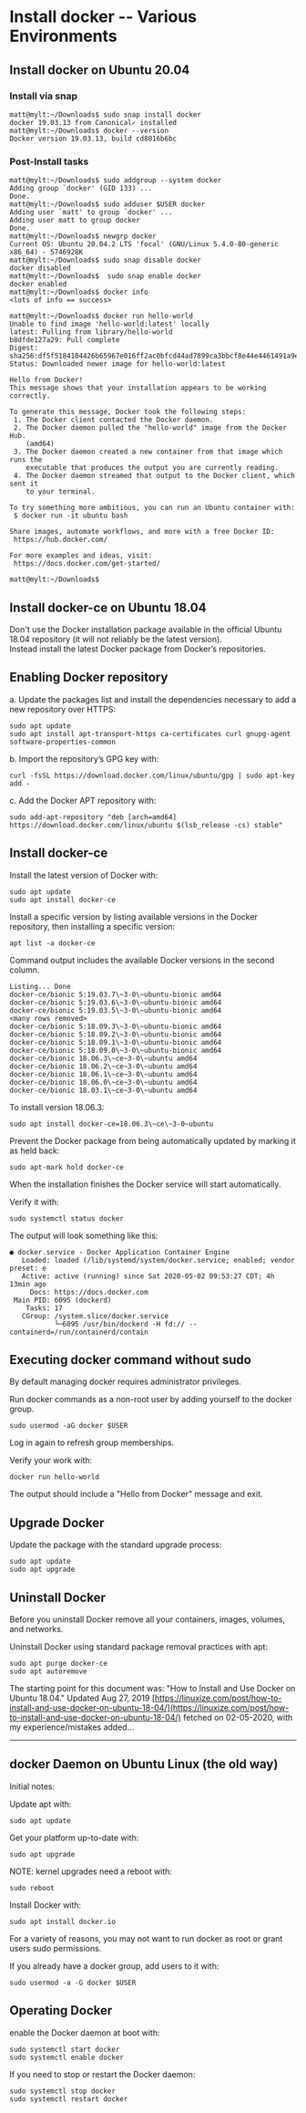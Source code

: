 # Install docker -- Various Environments  

## Install docker on Ubuntu 20.04  

### Install via snap
```
matt@mylt:~/Downloads$ sudo snap install docker
docker 19.03.13 from Canonical✓ installed
matt@mylt:~/Downloads$ docker --version
Docker version 19.03.13, build cd8016b6bc
```

### Post-Install tasks
```
matt@mylt:~/Downloads$ sudo addgroup --system docker
Adding group `docker' (GID 133) ...
Done.
matt@mylt:~/Downloads$ sudo adduser $USER docker
Adding user `matt' to group `docker' ...
Adding user matt to group docker
Done.
matt@mylt:~/Downloads$ newgrp docker
Current OS: Ubuntu 20.04.2 LTS 'focal' (GNU/Linux 5.4.0-80-generic x86_64) - 5746928K
matt@mylt:~/Downloads$ sudo snap disable docker
docker disabled
matt@mylt:~/Downloads$  sudo snap enable docker
docker enabled
matt@mylt:~/Downloads$ docker info
<lots of info == success>

matt@mylt:~/Downloads$ docker run hello-world
Unable to find image 'hello-world:latest' locally
latest: Pulling from library/hello-world
b8dfde127a29: Pull complete 
Digest: sha256:df5f5184104426b65967e016ff2ac0bfcd44ad7899ca3bbcf8e44e4461491a9e
Status: Downloaded newer image for hello-world:latest

Hello from Docker!
This message shows that your installation appears to be working correctly.

To generate this message, Docker took the following steps:
 1. The Docker client contacted the Docker daemon.
 2. The Docker daemon pulled the "hello-world" image from the Docker Hub.
    (amd64)
 3. The Docker daemon created a new container from that image which runs the
    executable that produces the output you are currently reading.
 4. The Docker daemon streamed that output to the Docker client, which sent it
    to your terminal.

To try something more ambitious, you can run an Ubuntu container with:
 $ docker run -it ubuntu bash

Share images, automate workflows, and more with a free Docker ID:
 https://hub.docker.com/

For more examples and ideas, visit:
 https://docs.docker.com/get-started/

matt@mylt:~/Downloads$
```

## Install docker-ce on Ubuntu 18.04  

Don't use the Docker installation package available in the official Ubuntu 18.04 repository (it will not reliably be the latest version).  
Instead install the latest Docker package from Docker’s repositories.  

## Enabling Docker repository  

a. Update the packages list and install the dependencies necessary to add a new repository over HTTPS:  

```
sudo apt update  
sudo apt install apt-transport-https ca-certificates curl gnupg-agent software-properties-common  
```

b. Import the repository’s GPG key with:  

```
curl -fsSL https://download.docker.com/linux/ubuntu/gpg | sudo apt-key add -  
```

c. Add the Docker APT repository with:  

```
sudo add-apt-repository "deb [arch=amd64] https://download.docker.com/linux/ubuntu $(lsb_release -cs) stable"  
```

## Install docker-ce  

Install the latest version of Docker with:  

```
sudo apt update  
sudo apt install docker-ce  
```

Install a specific version by listing available versions in the Docker repository, then installing a specific version:

```
apt list -a docker-ce  
```

Command output includes the available Docker versions in the second column.  

```
Listing... Done  
docker-ce/bionic 5:19.03.7\~3-0\~ubuntu-bionic amd64  
docker-ce/bionic 5:19.03.6\~3-0\~ubuntu-bionic amd64  
docker-ce/bionic 5:19.03.5\~3-0\~ubuntu-bionic amd64  
<many rows removed>  
docker-ce/bionic 5:18.09.3\~3-0\~ubuntu-bionic amd64  
docker-ce/bionic 5:18.09.2\~3-0\~ubuntu-bionic amd64  
docker-ce/bionic 5:18.09.1\~3-0\~ubuntu-bionic amd64  
docker-ce/bionic 5:18.09.0\~3-0\~ubuntu-bionic amd64  
docker-ce/bionic 18.06.3\~ce~3-0\~ubuntu amd64  
docker-ce/bionic 18.06.2\~ce~3-0\~ubuntu amd64  
docker-ce/bionic 18.06.1\~ce~3-0\~ubuntu amd64
docker-ce/bionic 18.06.0\~ce~3-0\~ubuntu amd64
docker-ce/bionic 18.03.1\~ce~3-0\~ubuntu amd64
```

To install version 18.06.3:  

```
sudo apt install docker-ce=18.06.3\~ce\~3-0~ubuntu  
```

Prevent the Docker package from being automatically updated by marking it as held back:  

```
sudo apt-mark hold docker-ce  
```

When the installation finishes the Docker service will start automatically.  

Verify it with:  

```
sudo systemctl status docker  
```

The output will look something like this:

```
● docker.service - Docker Application Container Engine
   Loaded: loaded (/lib/systemd/system/docker.service; enabled; vendor preset: e
   Active: active (running) since Sat 2020-05-02 09:53:27 CDT; 4h 13min ago
     Docs: https://docs.docker.com
 Main PID: 6095 (dockerd)
    Tasks: 17
   CGroup: /system.slice/docker.service
           └─6095 /usr/bin/dockerd -H fd:// --containerd=/run/containerd/contain
```

## Executing docker command without sudo  

By default managing docker requires administrator privileges.  

Run docker commands as a non-root user by adding yourself to the docker group.  

```
sudo usermod -aG docker $USER  
```

Log in again to refresh group memberships.  

Verify your work with:  

```
docker run hello-world  
```

The output should include a "Hello from Docker" message and exit.  

## Upgrade Docker  

Update the package with the standard upgrade process:  

```
sudo apt update  
sudo apt upgrade  
```

## Uninstall Docker

Before you uninstall Docker remove all your containers, images, volumes, and networks.  

Uninstall Docker using standard package removal practices with apt:  

```
sudo apt purge docker-ce  
sudo apt autoremove  
```

The starting point for this document was: "How to Install and Use Docker on Ubuntu 18.04." Updated Aug 27, 2019 [https://linuxize.com/post/how-to-install-and-use-docker-on-ubuntu-18-04/](https://linuxize.com/post/how-to-install-and-use-docker-on-ubuntu-18-04/) fetched on 02-05-2020, with my experience/mistakes added...  



-------------------------------------------- 
## docker Daemon on Ubuntu Linux (the old way)

Initial notes:   

Update apt with:  

```
sudo apt update
```
Get your platform up-to-date with:  

```
sudo apt upgrade
```
NOTE: kernel upgrades need a reboot with:  

```
sudo reboot
```
Install Docker with:  

```
sudo apt install docker.io
```
For a variety of reasons, you may not want to run docker as root or grant users sudo permissions.  

If you already have a docker group, add users to it with:  

```
sudo usermod -a -G docker $USER
```

## Operating Docker

enable the Docker daemon at boot with:  

```
sudo systemctl start docker
sudo systemctl enable docker
```

If you need to stop or restart the Docker daemon:  

``` 
sudo systemctl stop docker  
sudo systemctl restart docker
```
